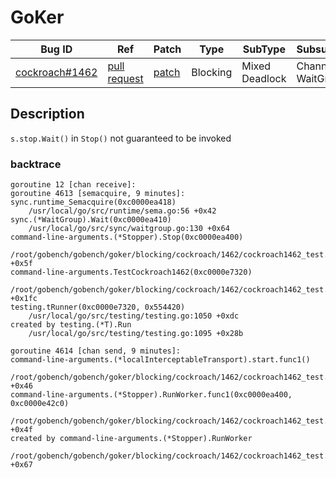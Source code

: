 # GoKer

| Bug ID|  Ref | Patch | Type | SubType | SubsubType |
| ----  | ---- | ----  | ---- | ---- | ---- |
|[cockroach#1462]|[pull request]|[patch]| Blocking | Mixed Deadlock | Channel & WaitGroup |

[cockroach#1462]:(cockroach1462_test.go)
[patch]:https://github.com/cockroachdb/cockroach/pull/1462/files
[pull request]:https://github.com/cockroachdb/cockroach/pull/1462
 
## Description

`s.stop.Wait()` in `Stop()` not guaranteed to be invoked

### backtrace

```
goroutine 12 [chan receive]:
goroutine 4613 [semacquire, 9 minutes]:
sync.runtime_Semacquire(0xc0000ea418)
	/usr/local/go/src/runtime/sema.go:56 +0x42
sync.(*WaitGroup).Wait(0xc0000ea410)
	/usr/local/go/src/sync/waitgroup.go:130 +0x64
command-line-arguments.(*Stopper).Stop(0xc0000ea400)
	/root/gobench/gobench/goker/blocking/cockroach/1462/cockroach1462_test.go:79 +0x5f
command-line-arguments.TestCockroach1462(0xc0000e7320)
	/root/gobench/gobench/goker/blocking/cockroach/1462/cockroach1462_test.go:139 +0x1fc
testing.tRunner(0xc0000e7320, 0x554420)
	/usr/local/go/src/testing/testing.go:1050 +0xdc
created by testing.(*T).Run
	/usr/local/go/src/testing/testing.go:1095 +0x28b

goroutine 4614 [chan send, 9 minutes]:
command-line-arguments.(*localInterceptableTransport).start.func1()
	/root/gobench/gobench/goker/blocking/cockroach/1462/cockroach1462_test.go:115 +0x46
command-line-arguments.(*Stopper).RunWorker.func1(0xc0000ea400, 0xc0000e42c0)
	/root/gobench/gobench/goker/blocking/cockroach/1462/cockroach1462_test.go:31 +0x4f
created by command-line-arguments.(*Stopper).RunWorker
	/root/gobench/gobench/goker/blocking/cockroach/1462/cockroach1462_test.go:29 +0x67
```